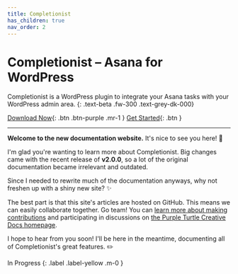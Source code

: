 ```yaml
---
title: Completionist
has_children: true
nav_order: 2
---
```


# Completionist – Asana for WordPress

Completionist is a WordPress plugin to integrate your Asana tasks with your WordPress admin area.
{: .text-beta .fw-300 .text-grey-dk-000}

[Download Now](https://purpleturtlecreative.com/completionist/){: .btn .btn-purple .mr-1 }
[Get Started](https://docs.purpleturtlecreative.com/completionist/getting-started/){: .btn }

---

**Welcome to the new documentation website.** It's nice to see you here! :tada:

I'm glad you're wanting to learn more about Completionist. Big changes came with the recent release of **v2.0.0**, so a lot of the original documentation became irrelevant and outdated.

Since I needed to rewrite much of the documentation anyways, why not freshen up with a shiny new site? :sparkles:

The best part is that this site's articles are hosted on GitHub. This means we can easily collaborate together. Go team! You can [learn more about making contributions](https://docs.purpleturtlecreative.com/#contributions) and participating in discussions on [the Purple Turtle Creative Docs homepage](https://docs.purpleturtlecreative.com/).

I hope to hear from you soon! I'll be here in the meantime, documenting all of Completionist's great features. :pencil2:

In Progress
{: .label .label-yellow .m-0 }